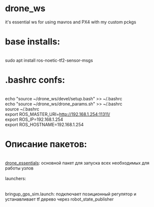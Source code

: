# drone_ws
it's essential ws for using mavros and PX4 with my custom pckgs

# base installs:
  <br>sudo apt install ros-noetic-tf2-sensor-msgs
  
  
# .bashrc confs:
  <br>echo "source ~/drone_ws/devel/setup.bash" >> ~/.bashrc
  <br>echo "source ~/drone_ws/drone_params.sh" >> ~/.bashrc
  <br>source ~/.bashrc
  <br>export ROS_MASTER_URI=http://192.168.1.254:11311/
  <br>export ROS_IP=192.168.1.254
  <br>export ROS_HOSTNAME=192.168.1.254

# Описание пакетов:
<br>[drone_essentials](drone_essentials): основной пакет для запуска всех необходимых для работы узлов
<br><br>launchers:
<br><br><br>bringup_gps_sim.launch: подключает позиционный регулятор и устанавливает tf дерево через robot_state_publisher
